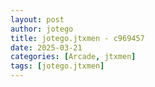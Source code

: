```yaml
---
layout: post
author: jotego
title: jotego.jtxmen - c969457
date: 2025-03-21
categories: [Arcade, jtxmen]
tags: [jotego.jtxmen]
---
```


